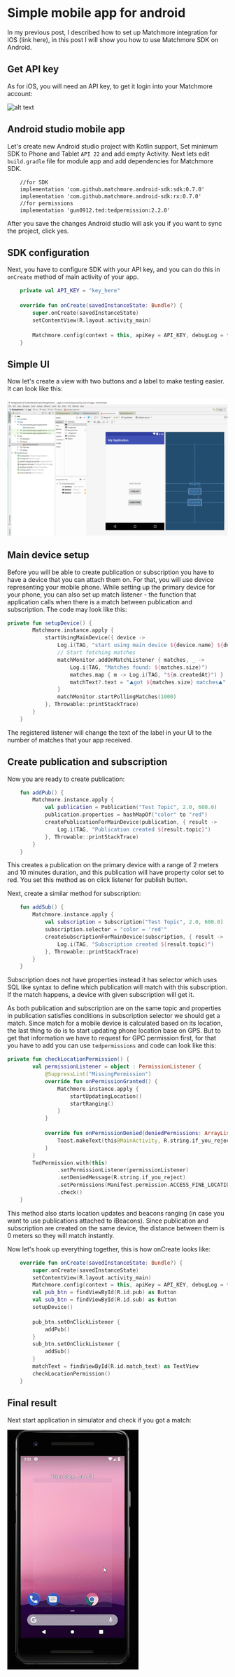 # Simple mobile app for android

In my previous post, I described how to set up Matchmore integration for iOS (link here), in this post I will show you how to use Matchmore SDK on Android.

## Get API key

As for iOS, you will need an API key, to get it login into your Matchmore account:

![alt text](https://raw.githubusercontent.com/matchmore/tech-blog/master/20180329/img/create-app.gif "create app")

## Android studio mobile app

Let's create new Android studio project with Kotlin support, Set minimum SDK to Phone and Tablet `API 22` and add empty Activity.
Next lets edit `build.gradle` file for module app and add dependencies for Matchmore SDK.

```
    //for SDK
    implementation 'com.github.matchmore.android-sdk:sdk:0.7.0'
    implementation 'com.github.matchmore.android-sdk:rx:0.7.0'
    //for permissions
    implementation 'gun0912.ted:tedpermission:2.2.0'
```
After you save the changes Android studio will ask you if you want to sync the project, click yes.

## SDK configuration

Next, you have to configure SDK with your API key, and you can do this in `onCreate` method of main activity of your app.

```kotlin
    private val API_KEY = "key_here"

    override fun onCreate(savedInstanceState: Bundle?) {
        super.onCreate(savedInstanceState)
        setContentView(R.layout.activity_main)

        Matchmore.config(context = this, apiKey = API_KEY, debugLog = false)
    }
```

## Simple UI

Now let's create a view with two buttons and a label to make testing easier.
It can look like this:

![alt text](https://github.com/matchmore/tech-blog/blob/4e924710b7c26165a8d14cb974d07fe4e58d08a7/20180522/8.png "simple view")

## Main device setup

Before you will be able to create publication or subscription you have to have a device that you can attach them on. For that, you will use device representing your mobile phone.
While setting up the primary device for your phone, you can also set up match listener - the function that application calls when there is a match between publication and subscription.
The code may look like this:

```kotlin
private fun setupDevice() {
        Matchmore.instance.apply {
            startUsingMainDevice({ device ->
                Log.i(TAG, "start using main device ${device.name} ${device.id}")
                // Start fetching matches
                matchMonitor.addOnMatchListener { matches, _ ->
                    Log.i(TAG, "Matches found: ${matches.size}")
                    matches.map { m -> Log.i(TAG, "${m.createdAt}") }
                    matchText?.text = "⛰️got ${matches.size} matches⛰️"
                }
                matchMonitor.startPollingMatches(1000)
            }, Throwable::printStackTrace)
        }
    }
```

The registered listener will change the text of the label in your UI to the number of matches that your app received.

## Create publication and subscription

Now you are ready to create publication:

```kotlin
    fun addPub() {
        Matchmore.instance.apply {
            val publication = Publication("Test Topic", 2.0, 600.0)
            publication.properties = hashMapOf("color" to "red")
            createPublicationForMainDevice(publication, { result ->
                Log.i(TAG, "Publication created ${result.topic}")
            }, Throwable::printStackTrace)
        }
    }
```

This creates a publication on the primary device with a range of 2 meters and 10 minutes duration, and this publication will have property color set to red.
You set this method as on click listener for publish button.

Next, create a similar method for subscription:

```kotlin
    fun addSub() {
        Matchmore.instance.apply {
            val subscription = Subscription("Test Topic", 2.0, 600.0)
            subscription.selector = "color = 'red'"
            createSubscriptionForMainDevice(subscription, { result ->
                Log.i(TAG, "Subscription created ${result.topic}")
            }, Throwable::printStackTrace)
        }
    }
```

Subscription does not have properties instead it has selector which uses SQL like syntax to define which publication will match with this subscription.
If the match happens, a device with given subscription will get it.

As both publication and subscription are on the same topic and properties in publication satisfies conditions in subscription selector we should get a match.
Since match for a mobile device is calculated based on its location, the last thing to do is to start updating phone location base on GPS.
But to get that information we have to request for GPC permission first, for that you have to add you can use `tedpermissions` and code can look like this:

```kotlin
private fun checkLocationPermission() {
        val permissionListener = object : PermissionListener {
            @SuppressLint("MissingPermission")
            override fun onPermissionGranted() {
                Matchmore.instance.apply {
                    startUpdatingLocation()
                    startRanging()
                }
            }

            override fun onPermissionDenied(deniedPermissions: ArrayList<String>) {
                Toast.makeText(this@MainActivity, R.string.if_you_reject, Toast.LENGTH_SHORT).show()
            }
        }
        TedPermission.with(this)
                .setPermissionListener(permissionListener)
                .setDeniedMessage(R.string.if_you_reject)
                .setPermissions(Manifest.permission.ACCESS_FINE_LOCATION)
                .check()
    }
```

This method also starts location updates and beacons ranging (in case you want to use publications attached to iBeacons).
Since publication and subscription are created on the same device, the distance between them is 0 meters so they will match instantly.

Now let's hook up everything together, this is how onCreate looks like:

```kotlin
    override fun onCreate(savedInstanceState: Bundle?) {
        super.onCreate(savedInstanceState)
        setContentView(R.layout.activity_main)
        Matchmore.config(context = this, apiKey = API_KEY, debugLog = false)
        val pub_btn = findViewById(R.id.pub) as Button
        val sub_btn = findViewById(R.id.sub) as Button
        setupDevice()

        pub_btn.setOnClickListener {
            addPub()
        }
        sub_btn.setOnClickListener {
            addSub()
        }
        matchText = findViewById(R.id.match_text) as TextView
        checkLocationPermission()
    }
```

## Final result

Next start application in simulator and check if you got a match:

![alt text](https://github.com/matchmore/tech-blog/blob/4e924710b7c26165a8d14cb974d07fe4e58d08a7/20180522/match.gif "match on simulator")
